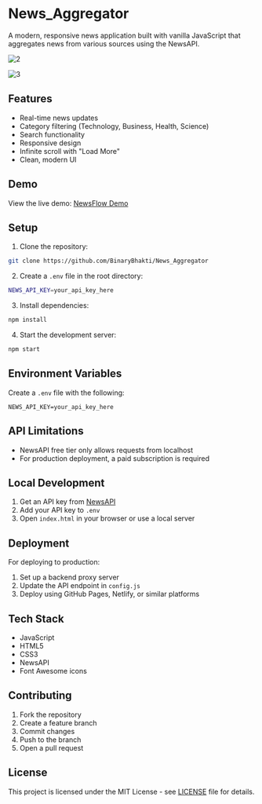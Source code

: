 # News_Aggregator

A modern, responsive news application built with vanilla JavaScript that aggregates news from various sources using the NewsAPI.

![2](https://github.com/user-attachments/assets/8c8aacc5-ce56-41ac-81b4-9715601ff0c7)

![3](https://github.com/user-attachments/assets/36f4d25b-2e9f-41cd-816e-989cf9993a77)


## Features

- Real-time news updates
- Category filtering (Technology, Business, Health, Science)
- Search functionality
- Responsive design
- Infinite scroll with "Load More"
- Clean, modern UI

## Demo

View the live demo: [NewsFlow Demo](your-github-pages-url)

## Setup

1. Clone the repository:
```bash
git clone https://github.com/BinaryBhakti/News_Aggregator
```

2. Create a `.env` file in the root directory:
```bash
NEWS_API_KEY=your_api_key_here
```

3. Install dependencies:
```bash
npm install
```

4. Start the development server:
```bash
npm start
```

## Environment Variables

Create a `.env` file with the following:

```env
NEWS_API_KEY=your_api_key_here
```

## API Limitations

- NewsAPI free tier only allows requests from localhost
- For production deployment, a paid subscription is required

## Local Development

1. Get an API key from [NewsAPI](https://newsapi.org/)
2. Add your API key to `.env`
3. Open `index.html` in your browser or use a local server

## Deployment

For deploying to production:

1. Set up a backend proxy server
2. Update the API endpoint in `config.js`
3. Deploy using GitHub Pages, Netlify, or similar platforms

## Tech Stack

- JavaScript
- HTML5
- CSS3
- NewsAPI
- Font Awesome icons

## Contributing

1. Fork the repository
2. Create a feature branch
3. Commit changes
4. Push to the branch
5. Open a pull request

## License

This project is licensed under the MIT License - see [LICENSE](LICENSE) file for details.
